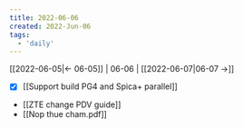 ```yaml
---
title: 2022-06-06
created: 2022-Jun-06
tags:
  - 'daily'
---
```


[[2022-06-05|<- 06-05]] | 06-06 | [[2022-06-07|06-07 ->]]


- [x] [[Support build PG4 and Spica+ parallel]]
- [[ZTE change PDV guide]]
- [[Nop thue cham.pdf]]